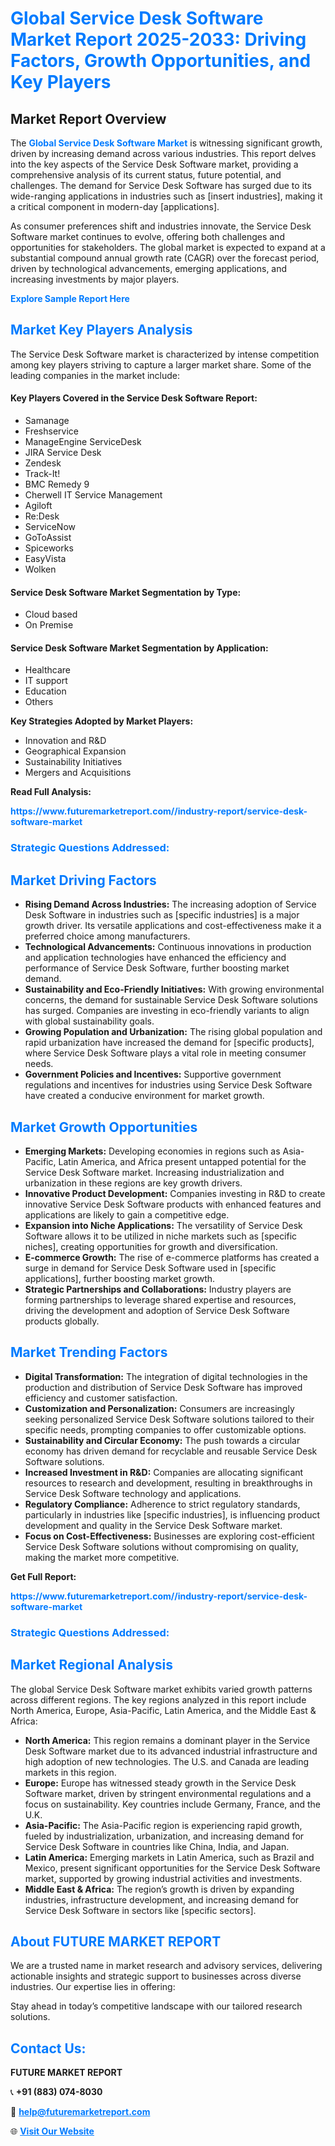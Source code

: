 <h1 style="color: #007BFF;">Global Service Desk Software Market Report 2025-2033: Driving Factors, Growth Opportunities, and Key Players</h1>

<section id="overview">
<h2>Market Report Overview</h2>
<p>The <a href="https://www.futuremarketreport.com//industry-report/service-desk-software-market" style="color: #007BFF; text-decoration: none;"><strong>Global Service Desk Software Market</strong></a> is witnessing significant growth, driven by increasing demand across various industries. This report delves into the key aspects of the Service Desk Software market, providing a comprehensive analysis of its current status, future potential, and challenges. The demand for Service Desk Software has surged due to its wide-ranging applications in industries such as [insert industries], making it a critical component in modern-day [applications].</p>
<p>As consumer preferences shift and industries innovate, the Service Desk Software market continues to evolve, offering both challenges and opportunities for stakeholders. The global market is expected to expand at a substantial compound annual growth rate (CAGR) over the forecast period, driven by technological advancements, emerging applications, and increasing investments by major players.</p>
</section>

<section id="overview">
<p><a href="https://www.futuremarketreport.com//request-sample/reportId=47960" style="color: #007BFF; text-decoration: none;"><strong>Explore Sample Report Here</strong></a></p>
</section>

<section id="key-players">
<h2 style="color: #007BFF;">Market Key Players Analysis</h2>
<p>The Service Desk Software market is characterized by intense competition among key players striving to capture a larger market share. Some of the leading companies in the market include:</p>
<h4>Key Players Covered in the Service Desk Software Report:</h4>
<ul><li>Samanage</li><li>Freshservice</li><li>ManageEngine ServiceDesk</li><li>JIRA Service Desk</li><li>Zendesk</li><li>Track-It!</li><li>BMC Remedy 9</li><li>Cherwell IT Service Management</li><li>Agiloft</li><li>Re:Desk</li><li>ServiceNow</li><li>GoToAssist</li><li>Spiceworks</li><li>EasyVista</li><li>Wolken</li></ul>
<h4>Service Desk Software Market Segmentation by Type:</h4>
<ul><li>Cloud based</li><li>On Premise</li></ul>

<h4>Service Desk Software Market Segmentation by Application:</h4>
<ul><li>Healthcare</li><li>IT support</li><li>Education</li><li>Others</li></ul>
<p><strong>Key Strategies Adopted by Market Players:</strong></p>
<ul>
<li>Innovation and R&D</li>
<li>Geographical Expansion</li>
<li>Sustainability Initiatives</li>
<li>Mergers and Acquisitions</li>
</ul>
</section>

<section>
<p><strong>Read Full Analysis: </strong></p><a href="https://www.futuremarketreport.com//industry-report/service-desk-software-market" style="color: #007BFF; text-decoration: none;"><strong>https://www.futuremarketreport.com//industry-report/service-desk-software-market</strong></a>
<h3 style="color: #007BFF;">Strategic Questions Addressed:</h3>
</section>

<section id="driving-factors">
<h2 style="color: #007BFF;">Market Driving Factors</h2>
<ul>
<li><strong>Rising Demand Across Industries:</strong> The increasing adoption of Service Desk Software in industries such as [specific industries] is a major growth driver. Its versatile applications and cost-effectiveness make it a preferred choice among manufacturers.</li>
<li><strong>Technological Advancements:</strong> Continuous innovations in production and application technologies have enhanced the efficiency and performance of Service Desk Software, further boosting market demand.</li>
<li><strong>Sustainability and Eco-Friendly Initiatives:</strong> With growing environmental concerns, the demand for sustainable Service Desk Software solutions has surged. Companies are investing in eco-friendly variants to align with global sustainability goals.</li>
<li><strong>Growing Population and Urbanization:</strong> The rising global population and rapid urbanization have increased the demand for [specific products], where Service Desk Software plays a vital role in meeting consumer needs.</li>
<li><strong>Government Policies and Incentives:</strong> Supportive government regulations and incentives for industries using Service Desk Software have created a conducive environment for market growth.</li>
</ul>
</section>

<section id="growth-opportunities">
<h2 style="color: #007BFF;">Market Growth Opportunities</h2>
<ul>
<li><strong>Emerging Markets:</strong> Developing economies in regions such as Asia-Pacific, Latin America, and Africa present untapped potential for the Service Desk Software market. Increasing industrialization and urbanization in these regions are key growth drivers.</li>
<li><strong>Innovative Product Development:</strong> Companies investing in R&D to create innovative Service Desk Software products with enhanced features and applications are likely to gain a competitive edge.</li>
<li><strong>Expansion into Niche Applications:</strong> The versatility of Service Desk Software allows it to be utilized in niche markets such as [specific niches], creating opportunities for growth and diversification.</li>
<li><strong>E-commerce Growth:</strong> The rise of e-commerce platforms has created a surge in demand for Service Desk Software used in [specific applications], further boosting market growth.</li>
<li><strong>Strategic Partnerships and Collaborations:</strong> Industry players are forming partnerships to leverage shared expertise and resources, driving the development and adoption of Service Desk Software products globally.</li>
</ul>
</section>

<section id="trending-factors">
<h2 style="color: #007BFF;">Market Trending Factors</h2>
<ul>
<li><strong>Digital Transformation:</strong> The integration of digital technologies in the production and distribution of Service Desk Software has improved efficiency and customer satisfaction.</li>
<li><strong>Customization and Personalization:</strong> Consumers are increasingly seeking personalized Service Desk Software solutions tailored to their specific needs, prompting companies to offer customizable options.</li>
<li><strong>Sustainability and Circular Economy:</strong> The push towards a circular economy has driven demand for recyclable and reusable Service Desk Software solutions.</li>
<li><strong>Increased Investment in R&D:</strong> Companies are allocating significant resources to research and development, resulting in breakthroughs in Service Desk Software technology and applications.</li>
<li><strong>Regulatory Compliance:</strong> Adherence to strict regulatory standards, particularly in industries like [specific industries], is influencing product development and quality in the Service Desk Software market.</li>
<li><strong>Focus on Cost-Effectiveness:</strong> Businesses are exploring cost-efficient Service Desk Software solutions without compromising on quality, making the market more competitive.</li>
</ul>
</section>

<section>
<p><strong>Get Full Report: </strong></p><a href="https://www.futuremarketreport.com//industry-report/service-desk-software-market" style="color: #007BFF; text-decoration: none;"><strong>https://www.futuremarketreport.com//industry-report/service-desk-software-market</strong></a>
<h3 style="color: #007BFF;">Strategic Questions Addressed:</h3>
</section>


<section id="regional-analysis">
<h2 style="color: #007BFF;">Market Regional Analysis</h2>
<p>The global Service Desk Software market exhibits varied growth patterns across different regions. The key regions analyzed in this report include North America, Europe, Asia-Pacific, Latin America, and the Middle East & Africa:</p>
<ul>
<li><strong>North America:</strong> This region remains a dominant player in the Service Desk Software market due to its advanced industrial infrastructure and high adoption of new technologies. The U.S. and Canada are leading markets in this region.</li>
<li><strong>Europe:</strong> Europe has witnessed steady growth in the Service Desk Software market, driven by stringent environmental regulations and a focus on sustainability. Key countries include Germany, France, and the U.K.</li>
<li><strong>Asia-Pacific:</strong> The Asia-Pacific region is experiencing rapid growth, fueled by industrialization, urbanization, and increasing demand for Service Desk Software in countries like China, India, and Japan.</li>
<li><strong>Latin America:</strong> Emerging markets in Latin America, such as Brazil and Mexico, present significant opportunities for the Service Desk Software market, supported by growing industrial activities and investments.</li>
<li><strong>Middle East & Africa:</strong> The region’s growth is driven by expanding industries, infrastructure development, and increasing demand for Service Desk Software in sectors like [specific sectors].</li>
</ul>
</section>

<footer>
<h2 style="color: #007BFF;">About FUTURE MARKET REPORT</h2>
<p>We are a trusted name in market research and advisory services, delivering actionable insights and strategic support to businesses across diverse industries. Our expertise lies in offering:</p>

<p>Stay ahead in today’s competitive landscape with our tailored research solutions.</p>

<h2 style="color: #007BFF;">Contact Us:</h2>
<p><strong>FUTURE MARKET REPORT</strong></p>
<p>📞 <strong>+91 (883) 074-8030</strong></p>
<p>📧 <strong><a href="mailto:help@futuremarketreport.com" style="color: #007BFF;">help@futuremarketreport.com</a></strong></p>
<p>🌐 <strong><a href="https://www.futuremarketreport.com/" style="color: #007BFF;">Visit Our Website</a></strong></p>
</footer>